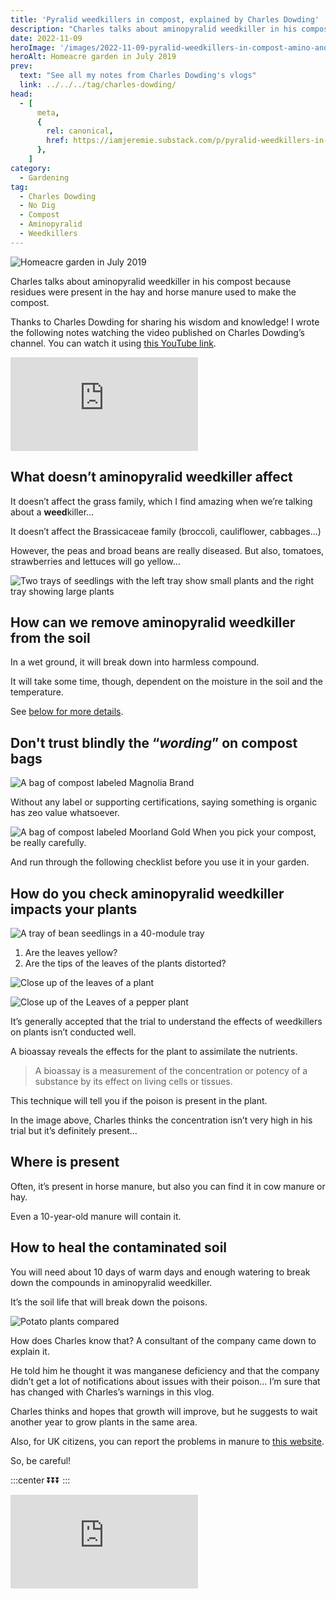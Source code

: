 ```yaml
---
title: 'Pyralid weedkillers in compost, explained by Charles Dowding'
description: "Charles talks about aminopyralid weedkiller in his compost because residues were present in the hay and horse manure used to make the compost."
date: 2022-11-09
heroImage: '/images/2022-11-09-pyralid-weedkillers-in-compost-amino-and-clopyralid-effects-and-healing-charles-dowding.jpg'
heroAlt: Homeacre garden in July 2019
prev:
  text: "See all my notes from Charles Dowding's vlogs"
  link: ../../../tag/charles-dowding/
head:
  - [
      meta,
      {
        rel: canonical,
        href: https://iamjeremie.substack.com/p/pyralid-weedkillers-in-compost-charles-dowding,
      },
    ]
category:
  - Gardening
tag:
  - Charles Dowding
  - No Dig
  - Compost
  - Aminopyralid
  - Weedkillers
---
```


![Homeacre garden in July 2019](/images/2022-11-09-pyralid-weedkillers-in-compost-amino-and-clopyralid-effects-and-healing-charles-dowding.jpg 'A view of Homeacre garden in July 2019. Credits: image taken from Charles Dowding’s vlog')

Charles talks about aminopyralid weedkiller in his compost because residues were present in the hay and horse manure used to make the compost.

Thanks to Charles Dowding for sharing his wisdom and knowledge!
I wrote the following notes watching the video published on Charles Dowding’s channel.
You can watch it using [this YouTube link](https://www.youtube.com/watch?v=2D1idnMNKng).

<!-- markdownlint-disable MD033 -->
<p class="newsletter-wrapper"><iframe class="newsletter-embed" src="https://iamjeremie.substack.com/embed" frameborder="0" scrolling="no"></iframe></p>

## What doesn’t aminopyralid weedkiller affect

It doesn’t affect the grass family, which I find amazing when we’re talking about a **weed**killer…

It doesn’t affect the Brassicaceae family (broccoli, cauliflower, cabbages…)

However, the peas and broad beans are really diseased. But also, tomatoes, strawberries and lettuces will go yellow…

![Two trays of seedlings with the left tray show small plants and the right tray showing large plants](./images/aminopyralid-effect-on-french-beans-chard-and-lettuce.jpg 'It’s clear in the image above the effect from the aminopyralid weedkiller on the growth. Credits: image taken from Charles Dowding’s vlog')

## How can we remove aminopyralid weedkiller from the soil

In a wet ground, it will break down into harmless compound.

It will take some time, though, dependent on the moisture in the soil and the temperature.

See [below for more details](#how-to-heal-the-contaminated-soil).

## Don't trust blindly the “_wording_” on compost bags

![A bag of compost labeled Magnolia Brand](./images/so-called-organic-compost-vs-certified-moorland-gold-compost.jpg 'Does organic mean anything? Credits: image taken from Charles Dowding’s vlog')

Without any label or supporting certifications, saying something is organic has zeo value whatsoever.

![A bag of compost labeled Moorland Gold](./images/certified-soil-association-moorland-gold-compost.jpg 'The Moorland Gold compost is certified “Soil Association”. Credits: image taken from Charles Dowding’s vlog')
When you pick your compost, be really carefully.

And run through the following checklist before you use it in your garden.

## How do you check aminopyralid weedkiller impacts your plants

![A tray of bean seedlings in a 40-module tray](./images/so-called-organic-compost-vs-certified-moorland-gold-compost.jpg 'On the right, the so-called organic compost, versus, on the left, the certified Moorland Gold compost to grow the same peas. Credits: image taken from Charles Dowding’s vlog')

1. Are the leaves yellow?
2. Are the tips of the leaves of the plants distorted?

![Close up of the leaves of a plant](./images/leaves-are-contracted-by-aminopyralid-weedkiller.jpg 'On the image above, we see the effects on the leaves, with this distortion on themselves. Credits: image taken from Charles Dowding’s vlog')

![Close up of the Leaves of a pepper plant](./images/diseased-peppers.jpg 'On the image above, the curled leaves show the aminopyralid effects. Credits: image taken from Charles Dowding’s vlog')

It’s generally accepted that the trial to understand the effects of weedkillers on plants isn’t conducted well.

A bioassay reveals the effects for the plant to assimilate the nutrients.

> A bioassay is a measurement of the concentration or potency of a substance by its effect on living cells or tissues.

This technique will tell you if the poison is present in the plant.

In the image above, Charles thinks the concentration isn’t very high in his trial but it’s definitely present…

## Where is present

Often, it’s present in horse manure, but also you can find it in cow manure or hay.

Even a 10-year-old manure will contain it.

## How to heal the contaminated soil

You will need about 10 days of warm days and enough watering to break down the compounds in aminopyralid weedkiller.

It’s the soil life that will break down the poisons.

![Potato plants compared](./images/healthy-potatoes-vs-diseased-potatoes.jpg 'On top, the health potato plants versus on the bottom potato plants affected by aminopyralid at the sight of the curled leaves. Credits: image taken from Charles Dowding’s vlog')

How does Charles know that? A consultant of the company came down to explain it.

He told him he thought it was manganese deficiency and that the company didn’t get a lot of notifications about issues with their poison… I’m sure that has changed with Charles’s warnings in this vlog.

Charles thinks and hopes that growth will improve, but he suggests to wait another year to grow plants in the same area.

Also, for UK citizens, you can report the problems in manure to [this website](https://www.corteva.co.uk/manure-matters.html).

So, be careful!

:::center
⏬⏬⏬
:::

<!-- markdownlint-disable MD033 -->
<p class="newsletter-wrapper"><iframe class="newsletter-embed" src="https://iamjeremie.substack.com/embed" frameborder="0" scrolling="no"></iframe></p>

